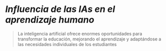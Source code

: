# *Influencia de las IAs en el aprendizaje humano*

 > La inteligencia artificial ofrece enormes oportunidades para transformar la educación, mejorando el aprendizaje y adaptándose a las necesidades individuales de los estudiantes

###